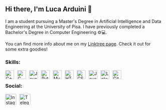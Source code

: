 ## Hi there, I'm Luca Arduini 👋
I am a student pursuing a Master's Degree in Artificial Intelligence and Data Engineering at the University of Pisa. I have previously completed a Bachelor's Degree in Computer Engineering ⚙💻.

You can find more info about me on my [Linktree page](https://linktr.ee/arduini37). Check it out for some extra goodies!

### Skills:
<img align="left" style="margin-right:10px" alt="C++" height="28px" src="https://upload.wikimedia.org/wikipedia/commons/thumb/1/18/ISO_C%2B%2B_Logo.svg/240px-ISO_C%2B%2B_Logo.svg.png" />
<img align="left" style="margin-right:10px" alt="C" height="28px" src="https://upload.wikimedia.org/wikipedia/commons/1/19/C_Logo.png" />
<img align="left" style="margin-right:10px" alt="Java" height="28px" src="https://upload.wikimedia.org/wikipedia/it/thumb/2/2e/Java_Logo.svg/145px-Java_Logo.svg.png" />
<img align="left" style="margin-right:10px" alt="Python" height="28px" src="https://cdn4.iconfinder.com/data/icons/logos-and-brands/512/267_Python_logo-256.png" />
<img align="left" style="margin-right:10px" alt="MySQL" height="28px" src="https://e7.pngegg.com/pngimages/747/798/png-clipart-mysql-mysql.png" />
<img align="left" style="margin-right:10px" alt="HTML5" height="28px" src="https://cdn1.iconfinder.com/data/icons/logotypes/32/badge-html-5-256.png" />
<img align="left" style="margin-right:10px" alt="CSS" height="28px" src="https://cdn1.iconfinder.com/data/icons/logotypes/32/badge-css-3-256.png" />
<img align="left" style="margin-right:10px" alt="JavaScript" height="28px" src="https://upload.wikimedia.org/wikipedia/commons/7/73/Javascript-736400_960_720.png" />
<img align="left" style="margin-right:10px" alt="Latex" height="28px" src="https://static.javatpoint.com/tutorial/latex/images/latex-tutorial.png" />
<img align="left" style="margin-right:10px" alt="Github" height="28px" src="https://seeklogo.com/images/G/github-logo-2E3852456C-seeklogo.com.png" />
<br/>

### Social:
<a href="https://www.instagram.com/arduini37">
  <img align="left" style="margin-right:10px" alt="Instagram" height="35px" src="https://upload.wikimedia.org/wikipedia/commons/thumb/a/a5/Instagram_icon.png/2048px-Instagram_icon.png" />
</a>
<a href="https://t.me/arduini37">
  <img align="left" style="margin-right:10px" alt="Telegram" height="35px" src="https://upload.wikimedia.org/wikipedia/commons/thumb/8/82/Telegram_logo.svg/2048px-Telegram_logo.svg.png" />
</a>

<!--
**LucaArduini/LucaArduini** is a ✨ _special_ ✨ repository because its `README.md` (this file) appears on your GitHub profile.

Here are some ideas to get you started:

- 🔭 I’m currently working on ...
- 🌱 I’m currently learning ...
- 👯 I’m looking to collaborate on ...
- 🤔 I’m looking for help with ...
- 💬 Ask me about ...
- 📫 How to reach me: ...
- 😄 Pronouns: ...
- ⚡ Fun fact: ...
-->
